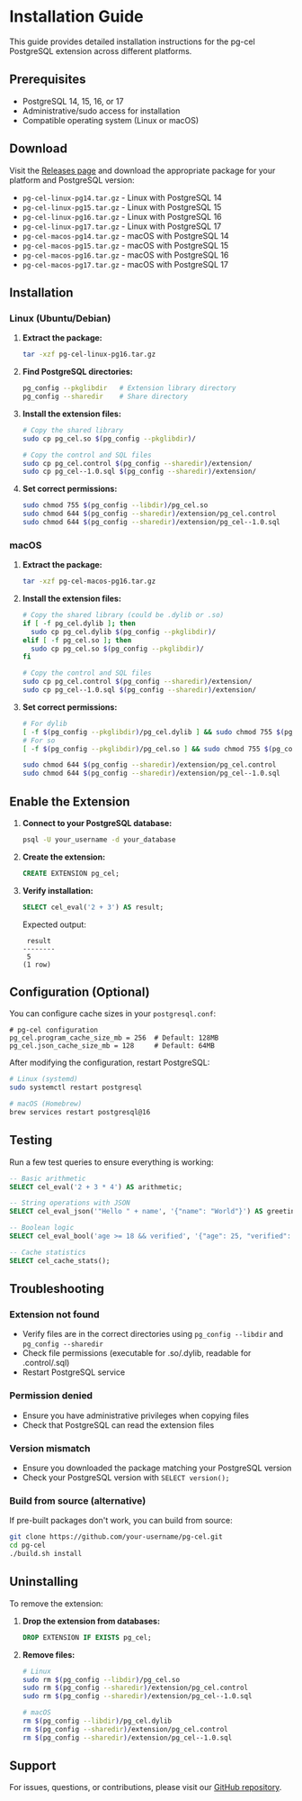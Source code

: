 # Installation Guide

This guide provides detailed installation instructions for the pg-cel PostgreSQL extension across different platforms.

## Prerequisites

- PostgreSQL 14, 15, 16, or 17
- Administrative/sudo access for installation
- Compatible operating system (Linux or macOS)

## Download

Visit the [Releases page](https://github.com/SPANDigital/pg-cel/releases) and download the appropriate package for your platform and PostgreSQL version:

- `pg-cel-linux-pg14.tar.gz` - Linux with PostgreSQL 14
- `pg-cel-linux-pg15.tar.gz` - Linux with PostgreSQL 15
- `pg-cel-linux-pg16.tar.gz` - Linux with PostgreSQL 16
- `pg-cel-linux-pg17.tar.gz` - Linux with PostgreSQL 17
- `pg-cel-macos-pg14.tar.gz` - macOS with PostgreSQL 14
- `pg-cel-macos-pg15.tar.gz` - macOS with PostgreSQL 15
- `pg-cel-macos-pg16.tar.gz` - macOS with PostgreSQL 16
- `pg-cel-macos-pg17.tar.gz` - macOS with PostgreSQL 17

## Installation

### Linux (Ubuntu/Debian)

1. **Extract the package:**
   ```bash
   tar -xzf pg-cel-linux-pg16.tar.gz
   ```

2. **Find PostgreSQL directories:**
   ```bash
   pg_config --pkglibdir   # Extension library directory
   pg_config --sharedir    # Share directory
   ```

3. **Install the extension files:**
   ```bash
   # Copy the shared library
   sudo cp pg_cel.so $(pg_config --pkglibdir)/
   
   # Copy the control and SQL files
   sudo cp pg_cel.control $(pg_config --sharedir)/extension/
   sudo cp pg_cel--1.0.sql $(pg_config --sharedir)/extension/
   ```

4. **Set correct permissions:**
   ```bash
   sudo chmod 755 $(pg_config --libdir)/pg_cel.so
   sudo chmod 644 $(pg_config --sharedir)/extension/pg_cel.control
   sudo chmod 644 $(pg_config --sharedir)/extension/pg_cel--1.0.sql
   ```

### macOS

1. **Extract the package:**
   ```bash
   tar -xzf pg-cel-macos-pg16.tar.gz
   ```

2. **Install the extension files:**
   ```bash
   # Copy the shared library (could be .dylib or .so)
   if [ -f pg_cel.dylib ]; then
     sudo cp pg_cel.dylib $(pg_config --pkglibdir)/
   elif [ -f pg_cel.so ]; then
     sudo cp pg_cel.so $(pg_config --pkglibdir)/
   fi
   
   # Copy the control and SQL files
   sudo cp pg_cel.control $(pg_config --sharedir)/extension/
   sudo cp pg_cel--1.0.sql $(pg_config --sharedir)/extension/
   ```

3. **Set correct permissions:**
   ```bash
   # For dylib
   [ -f $(pg_config --pkglibdir)/pg_cel.dylib ] && sudo chmod 755 $(pg_config --pkglibdir)/pg_cel.dylib
   # For so
   [ -f $(pg_config --pkglibdir)/pg_cel.so ] && sudo chmod 755 $(pg_config --pkglibdir)/pg_cel.so
   
   sudo chmod 644 $(pg_config --sharedir)/extension/pg_cel.control
   sudo chmod 644 $(pg_config --sharedir)/extension/pg_cel--1.0.sql
   ```

## Enable the Extension

1. **Connect to your PostgreSQL database:**
   ```bash
   psql -U your_username -d your_database
   ```

2. **Create the extension:**
   ```sql
   CREATE EXTENSION pg_cel;
   ```

3. **Verify installation:**
   ```sql
   SELECT cel_eval('2 + 3') AS result;
   ```
   
   Expected output:
   ```
    result 
   --------
    5
   (1 row)
   ```

## Configuration (Optional)

You can configure cache sizes in your `postgresql.conf`:

```
# pg-cel configuration
pg_cel.program_cache_size_mb = 256  # Default: 128MB
pg_cel.json_cache_size_mb = 128     # Default: 64MB
```

After modifying the configuration, restart PostgreSQL:

```bash
# Linux (systemd)
sudo systemctl restart postgresql

# macOS (Homebrew)
brew services restart postgresql@16
```

## Testing

Run a few test queries to ensure everything is working:

```sql
-- Basic arithmetic
SELECT cel_eval('2 + 3 * 4') AS arithmetic;

-- String operations with JSON
SELECT cel_eval_json('"Hello " + name', '{"name": "World"}') AS greeting;

-- Boolean logic
SELECT cel_eval_bool('age >= 18 && verified', '{"age": 25, "verified": true}') AS is_adult;

-- Cache statistics
SELECT cel_cache_stats();
```

## Troubleshooting

### Extension not found
- Verify files are in the correct directories using `pg_config --libdir` and `pg_config --sharedir`
- Check file permissions (executable for .so/.dylib, readable for .control/.sql)
- Restart PostgreSQL service

### Permission denied
- Ensure you have administrative privileges when copying files
- Check that PostgreSQL can read the extension files

### Version mismatch
- Ensure you downloaded the package matching your PostgreSQL version
- Check your PostgreSQL version with `SELECT version();`

### Build from source (alternative)
If pre-built packages don't work, you can build from source:

```bash
git clone https://github.com/your-username/pg-cel.git
cd pg-cel
./build.sh install
```

## Uninstalling

To remove the extension:

1. **Drop the extension from databases:**
   ```sql
   DROP EXTENSION IF EXISTS pg_cel;
   ```

2. **Remove files:**
   ```bash
   # Linux
   sudo rm $(pg_config --libdir)/pg_cel.so
   sudo rm $(pg_config --sharedir)/extension/pg_cel.control
   sudo rm $(pg_config --sharedir)/extension/pg_cel--1.0.sql
   
   # macOS
   rm $(pg_config --libdir)/pg_cel.dylib
   rm $(pg_config --sharedir)/extension/pg_cel.control
   rm $(pg_config --sharedir)/extension/pg_cel--1.0.sql
   ```

## Support

For issues, questions, or contributions, please visit our [GitHub repository](https://github.com/your-username/pg-cel).
